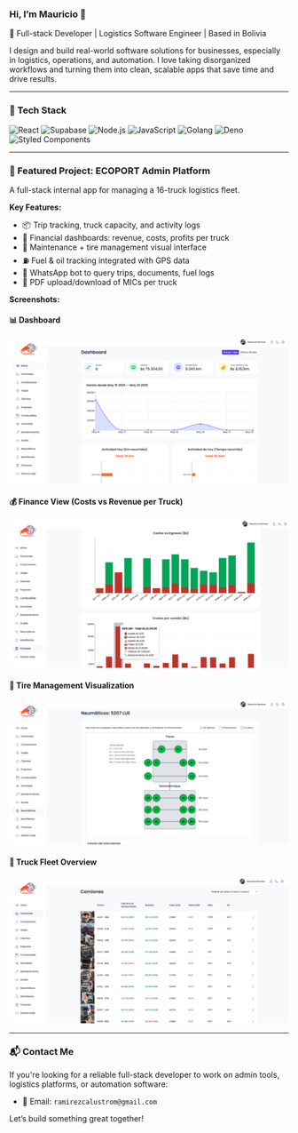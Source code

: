 ### Hi, I’m Mauricio 👋  
🚛 Full-stack Developer | Logistics Software Engineer | Based in Bolivia

I design and build real-world software solutions for businesses, especially in logistics, operations, and automation. I love taking disorganized workflows and turning them into clean, scalable apps that save time and drive results.

---

### 🧰 Tech Stack

![React](https://img.shields.io/badge/-React-61DAFB?logo=react&logoColor=white&style=for-the-badge)
![Supabase](https://img.shields.io/badge/-Supabase-3ECF8E?logo=supabase&logoColor=white&style=for-the-badge)
![Node.js](https://img.shields.io/badge/-Node.js-339933?logo=node.js&logoColor=white&style=for-the-badge)
![JavaScript](https://img.shields.io/badge/-JavaScript-F7DF1E?logo=javascript&logoColor=black&style=for-the-badge)
![Golang](https://img.shields.io/badge/-Go-00ADD8?logo=go&logoColor=white&style=for-the-badge)
![Deno](https://img.shields.io/badge/-Deno-000000?logo=deno&logoColor=white&style=for-the-badge)
![Styled Components](https://img.shields.io/badge/-Styled--Components-DB7093?logo=styled-components&logoColor=white&style=for-the-badge)

---

### 🚀 Featured Project: ECOPORT Admin Platform

A full-stack internal app for managing a 16-truck logistics fleet.

**Key Features:**
- 📦 Trip tracking, truck capacity, and activity logs
- 🧾 Financial dashboards: revenue, costs, profits per truck
- 🔧 Maintenance + tire management visual interface
- ⛽ Fuel & oil tracking integrated with GPS data
- 📲 WhatsApp bot to query trips, documents, fuel logs
- 📁 PDF upload/download of MICs per truck

**Screenshots:**

#### 📊 Dashboard
![Dashboard](./dashboard.png)

#### 💰 Finance View (Costs vs Revenue per Truck)
![Finance](./finance.png)

#### 🛞 Tire Management Visualization
![Tires](./tires.png)

#### 🚛 Truck Fleet Overview
![Trucks](./trucks.png)

---

### 📬 Contact Me

If you're looking for a reliable full-stack developer to work on admin tools, logistics platforms, or automation software:

- 📧 Email: `ramirezcalustrom@gmail.com`

Let’s build something great together!
